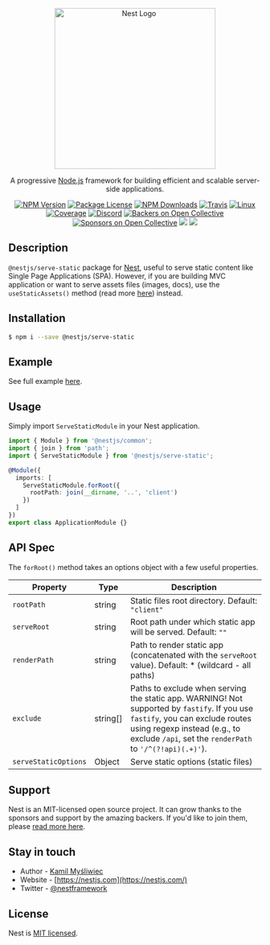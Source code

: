 <p align="center">
  <a href="http://nestjs.com/" target="blank"><img src="https://nestjs.com/img/logo_text.svg" width="320" alt="Nest Logo" /></a>
</p>

[travis-image]: https://api.travis-ci.org/nestjs/nest.svg?branch=master
[travis-url]: https://travis-ci.org/nestjs/nest
[linux-image]: https://img.shields.io/travis/nestjs/nest/master.svg?label=linux
[linux-url]: https://travis-ci.org/nestjs/nest

  <p align="center">A progressive <a href="http://nodejs.org" target="blank">Node.js</a> framework for building efficient and scalable server-side applications.</p>
    <p align="center">
<a href="https://www.npmjs.com/~nestjscore"><img src="https://img.shields.io/npm/v/@nestjs/core.svg" alt="NPM Version" /></a>
<a href="https://www.npmjs.com/~nestjscore"><img src="https://img.shields.io/npm/l/@nestjs/core.svg" alt="Package License" /></a>
<a href="https://www.npmjs.com/~nestjscore"><img src="https://img.shields.io/npm/dm/@nestjs/core.svg" alt="NPM Downloads" /></a>
<a href="https://travis-ci.org/nestjs/nest"><img src="https://api.travis-ci.org/nestjs/nest.svg?branch=master" alt="Travis" /></a>
<a href="https://travis-ci.org/nestjs/nest"><img src="https://img.shields.io/travis/nestjs/nest/master.svg?label=linux" alt="Linux" /></a>
<a href="https://coveralls.io/github/nestjs/nest?branch=master"><img src="https://coveralls.io/repos/github/nestjs/nest/badge.svg?branch=master#5" alt="Coverage" /></a>
<a href="https://discord.gg/G7Qnnhy" target="_blank"><img src="https://img.shields.io/badge/discord-online-brightgreen.svg" alt="Discord"/></a>
<a href="https://opencollective.com/nest#backer"><img src="https://opencollective.com/nest/backers/badge.svg" alt="Backers on Open Collective" /></a>
<a href="https://opencollective.com/nest#sponsor"><img src="https://opencollective.com/nest/sponsors/badge.svg" alt="Sponsors on Open Collective" /></a>
  <a href="https://paypal.me/kamilmysliwiec"><img src="https://img.shields.io/badge/Donate-PayPal-dc3d53.svg"/></a>
  <a href="https://twitter.com/nestframework"><img src="https://img.shields.io/twitter/follow/nestframework.svg?style=social&label=Follow"></a>
</p>
  <!--[![Backers on Open Collective](https://opencollective.com/nest/backers/badge.svg)](https://opencollective.com/nest#backer)
  [![Sponsors on Open Collective](https://opencollective.com/nest/sponsors/badge.svg)](https://opencollective.com/nest#sponsor)-->

## Description

`@nestjs/serve-static` package for [Nest](https://github.com/nestjs/nest), useful to serve static content like Single Page Applications (SPA). However, if you are building MVC application or want to serve assets files (images, docs), use the `useStaticAssets()` method (read more [here](https://docs.nestjs.com/techniques/mvc)) instead.

## Installation

```bash
$ npm i --save @nestjs/serve-static
```

## Example

See full example [here](https://github.com/nestjs/nest/tree/master/sample/24-serve-static).

## Usage

Simply import `ServeStaticModule` in your Nest application.

```typescript
import { Module } from '@nestjs/common';
import { join } from 'path';
import { ServeStaticModule } from '@nestjs/serve-static';

@Module({
  imports: [
    ServeStaticModule.forRoot({
      rootPath: join(__dirname, '..', 'client')
    })
  ]
})
export class ApplicationModule {}
```

## API Spec

The `forRoot()` method takes an options object with a few useful properties.

| Property             | Type     | Description                                                                                                                                                                                                                |
| -------------------- | -------- | -------------------------------------------------------------------------------------------------------------------------------------------------------------------------------------------------------------------------- |
| `rootPath`           | string   | Static files root directory. Default: `"client"`                                                                                                                                                                           |
| `serveRoot`          | string   | Root path under which static app will be served. Default: `""`                                                                                                                                                             |
| `renderPath`         | string   | Path to render static app (concatenated with the `serveRoot` value). Default: \* (wildcard - all paths)                                                                                                                    |
| `exclude`            | string[] | Paths to exclude when serving the static app. WARNING! Not supported by `fastify`. If you use `fastify`, you can exclude routes using regexp instead (e.g., to exclude `/api`, set the `renderPath` to `'/^(?!api)(.+)'`). |
| `serveStaticOptions` | Object   | Serve static options (static files)                                                                                                                                                                                        |

## Support

Nest is an MIT-licensed open source project. It can grow thanks to the sponsors and support by the amazing backers. If you'd like to join them, please [read more here](https://docs.nestjs.com/support).

## Stay in touch

- Author - [Kamil Myśliwiec](https://twitter.com/kammysliwiec)
- Website - [https://nestjs.com](https://nestjs.com/)
- Twitter - [@nestframework](https://twitter.com/nestframework)

## License

Nest is [MIT licensed](LICENSE).
